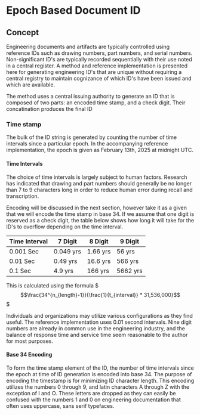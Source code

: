 # Epoch Based Document ID
## Concept
Engineering documents and artifacts are typically controlled using reference IDs such as drawing numbers, part numbers, and serial numbers. Non-significant ID's are typically recorded sequentially with their use noted in a central register. A method and reference implementation is presented here for generating engineering ID's that are unique without requiring a central registry to maintain cognizance of which ID's have been issued and which are available. 

The method uses a central issuing authority to generate an ID that is composed of two parts: an encoded time stamp, and a check digit. Their concatination produces the final ID

### Time stamp
The bulk of the ID string is generated by counting the number of time intervals since a particular epoch. In the accompanying reference implementation, the epoch is given as February 13th, 2025 at midnight UTC. 

#### Time Intervals
The choice of time intervals is largely subject to human factors. Research has indicated that drawing and part numbers should generally be no longer than 7 to 9 characters long in order to reduce human error during recall and transcription. 

Encoding will be discussed in the next section, however take it as a given that we will encode the time stamp in base 34. If we assume that one digit is reserved as a check digit, the table below shows how long it will take for the ID's to overflow depending on the time interval. 

| Time Interval | 7 Digit | 8 Digit | 9 Digit |
| ------------- | ------- | ------- | ------- |
| 0.001 Sec | 0.049 yrs | 1.66 yrs | 56 yrs |
| 0.01 Sec | 0.49 yrs | 16.6 yrs | 566 yrs |
| 0.1 Sec | 4.9 yrs | 166 yrs | 5662 yrs| 

This is calculated using the formula
$$$\frac{34^{n_{length}-1}}{\frac{1}{t_{interval}} * 31,536,000}$$$

Individuals and organizations may utilize various configurations as they find useful. The reference implementation uses 0.01 second intervals. Nine digit numbers are already in common use in the engineering industry, and the balance of response time and service time seem reasonable to the author for most purposes. 

#### Base 34 Encoding
To form the time stamp element of the ID, the number of time intervals since the epoch at time of ID generation is encoded into base 34. The purpose of encoding the timestamp is for minimizing ID character length. This encoding utilizes the numbers 0 through 9, and latin characters A through Z with the exception of I and O. These letters are dropped as they can easily be confused with the numbers 1 and 0 on engineering documentation that often uses uppercase, sans serif typefaces. 
